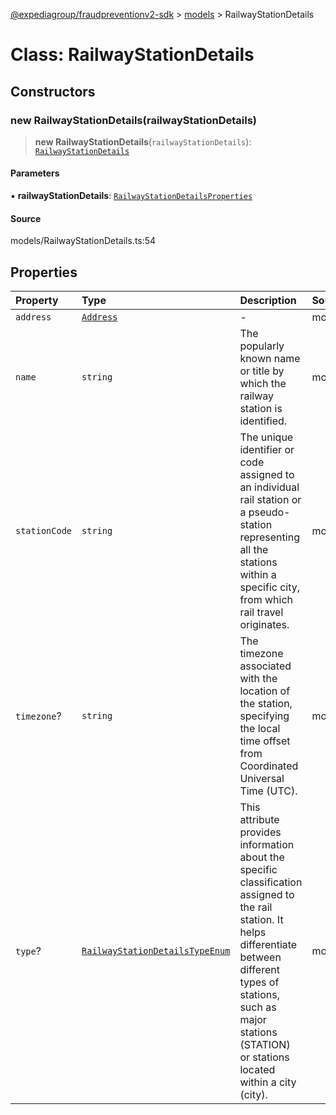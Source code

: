 [@expediagroup/fraudpreventionv2-sdk](../../index.md) > [models](../index.md) > RailwayStationDetails

# Class: RailwayStationDetails

## Constructors

### new RailwayStationDetails(railwayStationDetails)

> **new RailwayStationDetails**(`railwayStationDetails`): [`RailwayStationDetails`](RailwayStationDetails.md)

#### Parameters

▪ **railwayStationDetails**: [`RailwayStationDetailsProperties`](../interfaces/RailwayStationDetailsProperties.md)

#### Source

models/RailwayStationDetails.ts:54

## Properties

| Property | Type | Description | Source |
| :------ | :------ | :------ | :------ |
| `address` | [`Address`](Address.md) | - | models/RailwayStationDetails.ts:47 |
| `name` | `string` | The popularly known name or title by which the railway station is identified. | models/RailwayStationDetails.ts:32 |
| `stationCode` | `string` | The unique identifier or code assigned to an individual rail station or a pseudo-station representing all the stations within a specific city, from which rail travel originates. | models/RailwayStationDetails.ts:42 |
| `timezone`? | `string` | The timezone associated with the location of the station, specifying the local time offset from Coordinated Universal Time (UTC). | models/RailwayStationDetails.ts:52 |
| `type`? | [`RailwayStationDetailsTypeEnum`](../type-aliases/RailwayStationDetailsTypeEnum.md) | This attribute provides information about the specific classification assigned to the rail station. It helps differentiate between different types of stations, such as major stations (STATION) or stations located within a city (city). | models/RailwayStationDetails.ts:37 |
